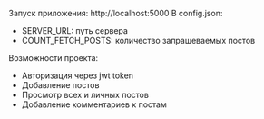 Запуск приложения: http://localhost:5000
В config.json:

- SERVER_URL: путь сервера
- COUNT_FETCH_POSTS: количество запрашеваемых постов

Возможности проекта:

- Авторизация через jwt token
- Добавление постов
- Просмотр всех и личных постов
- Добавление комментариев к постам
